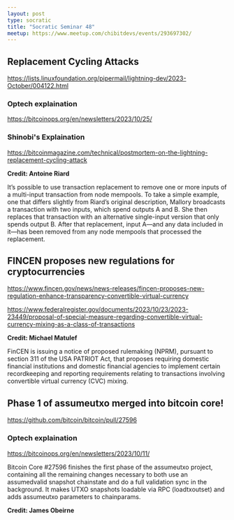 ```yaml
---
layout: post
type: socratic
title: "Socratic Seminar 48"
meetup: https://www.meetup.com/chibitdevs/events/293697302/
---
```


## Replacement Cycling Attacks

<https://lists.linuxfoundation.org/pipermail/lightning-dev/2023-October/004122.html>

### Optech explaination

<https://bitcoinops.org/en/newsletters/2023/10/25/>

### Shinobi's Explaination

<https://bitcoinmagazine.com/technical/postmortem-on-the-lightning-replacement-cycling-attack>

**Credit: Antoine Riard**

It’s possible to use transaction replacement to remove one or more inputs of a multi-input transaction from node mempools. To take a simple example, one that differs slightly from Riard’s original description, Mallory broadcasts a transaction with two inputs, which spend outputs A and B. She then replaces that transaction with an alternative single-input version that only spends output B. After that replacement, input A—and any data included in it—has been removed from any node mempools that processed the replacement.

## FINCEN proposes new regulations for cryptocurrencies

<https://www.fincen.gov/news/news-releases/fincen-proposes-new-regulation-enhance-transparency-convertible-virtual-currency>

<https://www.federalregister.gov/documents/2023/10/23/2023-23449/proposal-of-special-measure-regarding-convertible-virtual-currency-mixing-as-a-class-of-transactions>

**Credit: Michael Matulef**

FinCEN is issuing a notice of proposed rulemaking (NPRM), pursuant to section 311 of the USA PATRIOT Act, that proposes requiring domestic financial institutions and domestic financial agencies to implement certain recordkeeping and reporting requirements relating to transactions involving convertible virtual currency (CVC) mixing.

## Phase 1 of assumeutxo merged into bitcoin core!

<https://github.com/bitcoin/bitcoin/pull/27596>

### Optech explaination

<https://bitcoinops.org/en/newsletters/2023/10/11/>

Bitcoin Core #27596 finishes the first phase of the assumeutxo project, containing all the remaining changes necessary to both use an assumedvalid snapshot chainstate and do a full validation sync in the background. It makes UTXO snapshots loadable via RPC (loadtxoutset) and adds assumeutxo parameters to chainparams.

**Credit: James Obeirne**
